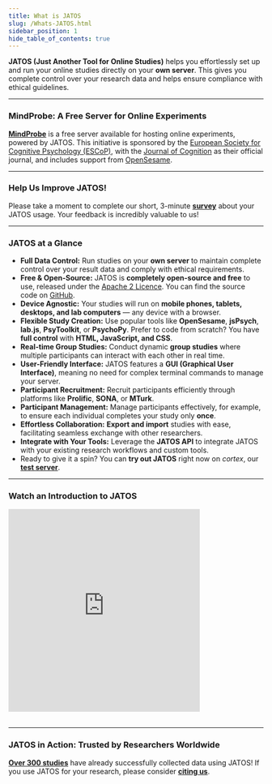```yaml
---
title: What is JATOS
slug: /Whats-JATOS.html
sidebar_position: 1
hide_table_of_contents: true
---
```


**JATOS (Just Another Tool for Online Studies)** helps you effortlessly set up and run your online studies directly on your **own server**. This gives you complete control over your research data and helps ensure compliance with ethical guidelines.

-----

### MindProbe: A Free Server for Online Experiments

**[MindProbe](https://mindprobe.eu/)** is a free server available for hosting online experiments, powered by JATOS. This initiative is sponsored by the [European Society for Cognitive Psychology (ESCoP)](https://www.escop.eu/), with the [Journal of Cognition](https://www.journalofcognition.org/) as their official journal, and includes support from [OpenSesame](https://osdoc.cogsci.nl/).

-----

### Help Us Improve JATOS!

Please take a moment to complete our short, 3-minute **[survey](https://forms.gle/Jtjw4LxpyWVFEtG17)** about your JATOS usage. Your feedback is incredibly valuable to us!

-----

### JATOS at a Glance

  * **Full Data Control:** Run studies on your **own server** to maintain complete control over your result data and comply with ethical requirements.
  * **Free & Open-Source:** JATOS is **completely open-source and free** to use, released under the [Apache 2 Licence](http://www.apache.org/licenses/LICENSE-2.0.html). You can find the source code on [GitHub](https://github.com/JATOS/JATOS).
  * **Device Agnostic:** Your studies will run on **mobile phones, tablets, desktops, and lab computers** — any device with a browser.
  * **Flexible Study Creation:** Use popular tools like **OpenSesame**, **jsPsych**, **lab.js**, **PsyToolkit**, or **PsychoPy**. Prefer to code from scratch? You have **full control** with **HTML, JavaScript, and CSS**.
  * **Real-time Group Studies:** Conduct dynamic **group studies** where multiple participants can interact with each other in real time.
  * **User-Friendly Interface:** JATOS features a **GUI (Graphical User Interface)**, meaning no need for complex terminal commands to manage your server.
  * **Participant Recruitment:** Recruit participants efficiently through platforms like **Prolific**, **SONA**, or **MTurk**.
  * **Participant Management:** Manage participants effectively, for example, to ensure each individual completes your study only **once**.
  * **Effortless Collaboration:** **Export and import** studies with ease, facilitating seamless exchange with other researchers.
  * **Integrate with Your Tools:** Leverage the **JATOS API** to integrate JATOS with your existing research workflows and custom tools.
  * Ready to give it a spin? You can **try out JATOS** right now on *cortex*, our **[test server](JATOS-Tryout-Server.html)**.

-----

### Watch an Introduction to JATOS

<iframe width="75%" height="400" src="https://www.youtube.com/embed/J1ELazppklQ" frameBorder="0" allow="accelerometer; autoplay; clipboard-write; encrypted-media; gyroscope; picture-in-picture" allowFullScreen></iframe>
<br /><br />

-----

### JATOS in Action: Trusted by Researchers Worldwide

**[Over 300 studies](Papers-Citing-JATOS.html)** have already successfully collected data using JATOS! If you use JATOS for your research, please consider **[citing us](http://journals.plos.org/plosone/article?id=10.1371/journal.pone.0130834)**.